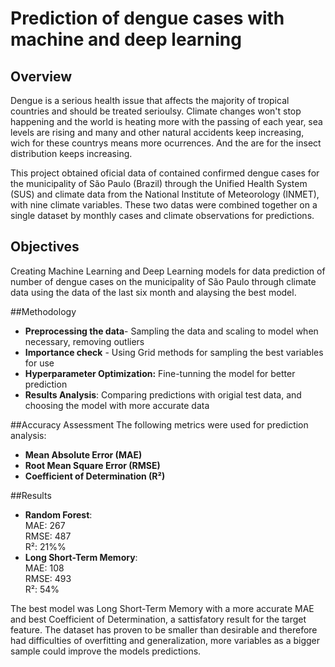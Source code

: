 # Prediction of dengue cases with machine and deep learning

## Overview
Dengue is a serious health issue that affects the majority of tropical countries and should be treated serioulsy. Climate changes won't stop happening and the world is heating more with the passing of each year, sea levels are rising and many and other natural accidents keep increasing, wich for these countrys means more ocurrences. And the are for the insect distribution keeps increasing.

This project obtained oficial data of contained confirmed dengue cases for the municipality of São Paulo (Brazil) through the Unified Health System (SUS) and climate data from the National Institute of Meteorology (INMET), with nine climate variables. These two datas were combined together on a single dataset by monthly cases and climate observations for predictions.

## Objectives
Creating Machine Learning and Deep Learning models for data prediction of number of dengue cases on the municipality of São Paulo through climate data using the data of the last six month and alaysing the best model.

##Methodology

- **Preprocessing the data**- Sampling the data and scaling to model when necessary, removing outliers 
- **Importance check** - Using Grid methods for sampling the best variables for use  
- **Hyperparameter Optimization:** Fine-tunning the model for better prediction  
- **Results Analysis**: Comparing predictions with origial test data, and choosing the model with more accurate data  

##Accuracy Assessment
The following metrics were used for prediction analysis:
- **Mean Absolute Error (MAE)**  
- **Root Mean Square Error (RMSE)**  
- **Coefficient of Determination (R²)**  

##Results  
- **Random Forest**:  
MAE: 267  
RMSE: 487  
R²: 21%%  
- **Long Short-Term Memory**:   
MAE: 108  
RMSE: 493  
R²: 54%  

The best model was Long Short-Term Memory with a more accurate MAE and best Coefficient of Determination, a sattisfatory result for the target feature. The dataset has proven to be smaller than desirable and therefore had difficulties of overfitting and generalization, more variables as a bigger sample could improve the models predictions.
